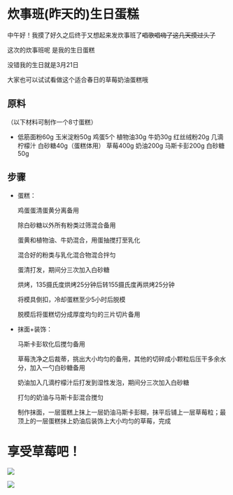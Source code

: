# 炊事班(昨天的)生日蛋糕

中午好！我摸了好久之后终于又想起来发炊事班了~~唱歌唱嗨了这几天摸过头了~~


这次的炊事班呢 是我的生日蛋糕


没错我的生日就是3月21日


大家也可以试试看做这个适合春日的草莓奶油蛋糕哦

## 原料

（以下材料可制作一个8寸蛋糕）

- 低筋面粉60g 玉米淀粉50g 鸡蛋5个 植物油30g 牛奶30g 红丝绒粉20g 几滴柠檬汁 白砂糖40g（蛋糕体用） 草莓400g 奶油200g 马斯卡彭200g 白砂糖50g

## 步骤

- 蛋糕：

   鸡蛋蛋清蛋黄分离备用

   除白砂糖以外所有粉类过筛混合备用

   蛋黄和植物油、牛奶混合，用蛋抽搅打至乳化

   混合好的粉类与乳化混合物混合拌匀

   蛋清打发，期间分三次加入白砂糖

   烘烤，135摄氏度烘烤25分钟后转155摄氏度再烘烤25分钟

   将模具倒扣，冷却蛋糕至少5小时后脱模

   脱模后将蛋糕切分成厚度均匀的三片切片备用

- 抹面+装饰：
  
  马斯卡彭软化后搅匀备用
  
  草莓洗净之后裁蒂，挑出大小均匀的备用，其他的切碎成小颗粒后压干多余水分，加入一勺白砂糖备用
  
  奶油加入几滴柠檬汁后打发到湿性发泡，期间分三次加入白砂糖
  
  打匀的奶油与马斯卡彭混合搅匀
  
  制作抹面，一层蛋糕上抹上一层奶油马斯卡彭糊，抹平后铺上一层草莓粒；最顶上的一层蛋糕抹上奶油后装饰上大小均匀的草莓，完成
  
# 享受草莓吧！

<img style="max-height: 500px;" src="https://z3.ax1x.com/2021/03/22/6IzrZt.jpg"></img>

<img style="max-height: 880px;" src="https://z3.ax1x.com/2021/03/22/6Iz4Ln.jpg"></img>